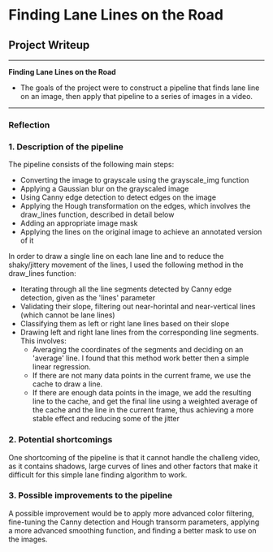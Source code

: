 # **Finding Lane Lines on the Road** 

## Project Writeup

---

**Finding Lane Lines on the Road**

- The goals of the project were to construct a pipeline that finds lane line on an image, then apply that pipeline to a series of images in a video.

---

### Reflection

### 1. Description of the pipeline


The pipeline consists of the following main steps:  
   
- Converting the image to grayscale using the grayscale_img function
- Applying a Gaussian blur on the grayscaled image  
- Using Canny edge detection to detect edges on the image
- Applying the Hough transformation on the edges, which involves the draw_lines function, described in detail below
- Adding an appropriate image mask 
- Applying the lines on the original image to achieve an annotated version of it

In order to draw a single line on each lane line and to reduce the shaky/jittery movement of the lines, I used the following method in the draw_lines function:

- Iterating through all the line segments detected by Canny edge detection, given as the 'lines' parameter
- Validating their slope, filtering out near-horintal and near-vertical lines (which cannot be lane lines)
- Classifying them as left or right lane lines based on their slope
- Drawing left and right lane lines from the corresponding line segments. This involves:
    - Averaging the coordinates of the segments and deciding on an 'average' line. 
      I found that this method work better then a simple linear regression.
    - If there are not many data points in the current frame, we use the cache to draw a line.
    - If there are enough data points in the image, we add the resulting line to the cache, and get the final line
      using a weighted average of the cache and the line in the current frame, thus achieving a more stable effect 
      and reducing some of the jitter

### 2. Potential shortcomings

One shortcoming of the pipeline is that it cannot handle the challeng video, as it contains shadows, large curves of lines and other factors that make it difficult for this simple lane finding algorithm to work. 

### 3. Possible improvements to the pipeline

A possible improvement would be to apply more advanced color filtering, fine-tuning the Canny detection and Hough transorm parameters, applying a more advanced smoothing function, and finding a better mask to use on the images.
